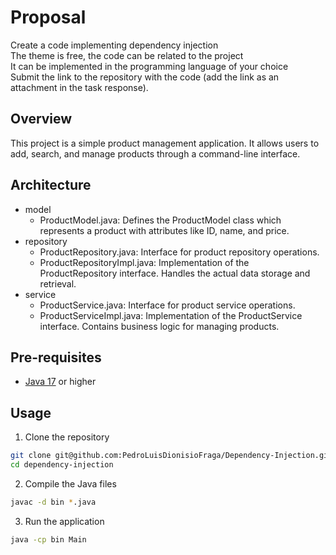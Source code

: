 # Proposal
Create a code implementing dependency injection\
The theme is free, the code can be related to the project\
It can be implemented in the programming language of your choice\
Submit the link to the repository with the code (add the link as an attachment in the task response).

## Overview
This project is a simple product management application. It allows users to add, search, and manage products through a command-line interface.

## Architecture
- model
  - ProductModel.java: Defines the ProductModel class which represents a product with attributes like ID, name, and price.
- repository
  - ProductRepository.java: Interface for product repository operations.
  - ProductRepositoryImpl.java: Implementation of the ProductRepository interface. Handles the actual data storage and retrieval.
- service
  - ProductService.java: Interface for product service operations.
  - ProductServiceImpl.java: Implementation of the ProductService interface. Contains business logic for managing products.

## Pre-requisites
- [Java 17](https://www.oracle.com/java/technologies/javase/jdk17-archive-downloads.html) or higher

## Usage
1. Clone the repository
```bash
git clone git@github.com:PedroLuisDionisioFraga/Dependency-Injection.git
cd dependency-injection
```
2. Compile the Java files
```bash
javac -d bin *.java
```
3. Run the application
```bash
java -cp bin Main
```

